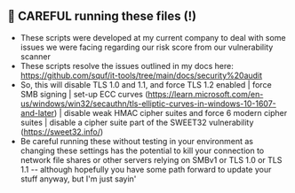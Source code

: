 🐝 **CAREFUL** running these files (!)
---

- These scripts were developed at my current company to deal with some issues we were facing regarding our risk score from our vulnerability scanner
- These scripts resolve the issues outlined in my docs here: https://github.com/squf/it-tools/tree/main/docs/security%20audit
- So, this will disable TLS 1.0 and 1.1, and force TLS 1.2 enabled | force SMB signing | set-up ECC curves (https://learn.microsoft.com/en-us/windows/win32/secauthn/tls-elliptic-curves-in-windows-10-1607-and-later) | disable weak HMAC cipher suites and force 6 modern cipher suites | disable a cipher suite part of the SWEET32 vulnerability (https://sweet32.info/)
- Be careful running these without testing in your environment as changing these settings has the potential to kill your connection to network file shares or other servers relying on SMBv1 or TLS 1.0 or TLS 1.1 -- although hopefully you have some path forward to update your stuff anyway, but I'm just sayin'
